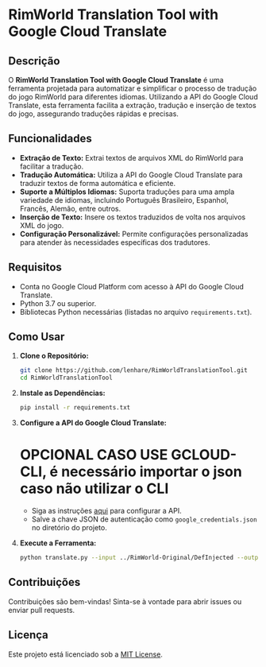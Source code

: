 # RimWorld Translation Tool with Google Cloud Translate

## Descrição

O **RimWorld Translation Tool with Google Cloud Translate** é uma ferramenta projetada para automatizar e simplificar o processo de tradução do jogo RimWorld para diferentes idiomas. Utilizando a API do Google Cloud Translate, esta ferramenta facilita a extração, tradução e inserção de textos do jogo, assegurando traduções rápidas e precisas.

## Funcionalidades

- **Extração de Texto:** Extrai textos de arquivos XML do RimWorld para facilitar a tradução.
- **Tradução Automática:** Utiliza a API do Google Cloud Translate para traduzir textos de forma automática e eficiente.
- **Suporte a Múltiplos Idiomas:** Suporta traduções para uma ampla variedade de idiomas, incluindo Português Brasileiro, Espanhol, Francês, Alemão, entre outros.
- **Inserção de Texto:** Insere os textos traduzidos de volta nos arquivos XML do jogo.
- **Configuração Personalizável:** Permite configurações personalizadas para atender às necessidades específicas dos tradutores.

## Requisitos

- Conta no Google Cloud Platform com acesso à API do Google Cloud Translate.
- Python 3.7 ou superior.
- Bibliotecas Python necessárias (listadas no arquivo `requirements.txt`).

## Como Usar

1. **Clone o Repositório:**

   ```bash
   git clone https://github.com/lenhare/RimWorldTranslationTool.git
   cd RimWorldTranslationTool
   ```

2. **Instale as Dependências:**

   ```bash
   pip install -r requirements.txt
   ```

3. **Configure a API do Google Cloud Translate:**

   # OPCIONAL CASO USE GCLOUD-CLI, é necessário importar o json caso não utilizar o CLI

   - Siga as instruções [aqui](https://cloud.google.com/translate/docs/setup) para configurar a API.
   - Salve a chave JSON de autenticação como `google_credentials.json` no diretório do projeto.

4. **Execute a Ferramenta:**
   ```bash
   python translate.py --input ../RimWorld-Original/DefInjected --output ../RimWorld-Translated/DefInjected --lang pt
   ```

## Contribuições

Contribuições são bem-vindas! Sinta-se à vontade para abrir issues ou enviar pull requests.

## Licença

Este projeto está licenciado sob a [MIT License](LICENSE).
